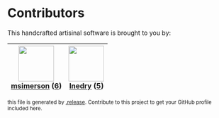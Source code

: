 # Contributors

This handcrafted artisinal software is brought to you by:

| <img height="80" src="https://avatars.githubusercontent.com/u/261635?v=4"><br><a href="https://github.com/msimerson">msimerson</a> (<a href="https://github.com/haraka/haraka-plugin-bounce/commits?author=msimerson">6</a>) | <img height="80" src="https://avatars.githubusercontent.com/u/203240?v=4"><br><a href="https://github.com/lnedry">lnedry</a> (<a href="https://github.com/haraka/haraka-plugin-bounce/commits?author=lnedry">5</a>) |
| :--------------------------------------------------------------------------------------------------------------------------------------------------------------------------------------------------------------------------: | :-----------------------------------------------------------------------------------------------------------------------------------------------------------------------------------------------------------------: |

<sub>this file is generated by [.release](https://github.com/msimerson/.release).
Contribute to this project to get your GitHub profile included here.</sub>

